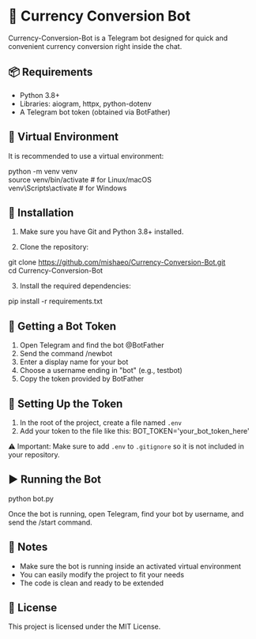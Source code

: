 # 💱 Currency Conversion Bot

Currency-Conversion-Bot is a Telegram bot designed for quick and convenient currency conversion right inside the chat.

## 📦 Requirements

- Python 3.8+
- Libraries: aiogram, httpx, python-dotenv
- A Telegram bot token (obtained via BotFather)

## 📁 Virtual Environment

It is recommended to use a virtual environment:

python -m venv venv  
source venv/bin/activate     # for Linux/macOS  
venv\Scripts\activate        # for Windows

## 🚀 Installation

1. Make sure you have Git and Python 3.8+ installed.

2. Clone the repository:

git clone https://github.com/mishaeo/Currency-Conversion-Bot.git  
cd Currency-Conversion-Bot

3. Install the required dependencies:

pip install -r requirements.txt

## 🤖 Getting a Bot Token

1. Open Telegram and find the bot @BotFather  
2. Send the command /newbot  
3. Enter a display name for your bot  
4. Choose a username ending in "bot" (e.g., testbot)  
5. Copy the token provided by BotFather

## 🔐 Setting Up the Token

1. In the root of the project, create a file named `.env`  
2. Add your token to the file like this: BOT_TOKEN='your_bot_token_here'

⚠️ Important: Make sure to add `.env` to `.gitignore` so it is not included in your repository.

## ▶️ Running the Bot

python bot.py

Once the bot is running, open Telegram, find your bot by username, and send the /start command.

## 📌 Notes

- Make sure the bot is running inside an activated virtual environment  
- You can easily modify the project to fit your needs  
- The code is clean and ready to be extended

## 📄 License

This project is licensed under the MIT License.